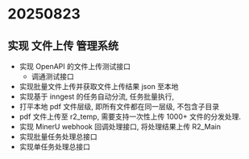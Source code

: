 # 20250823
## 实现 文件上传 管理系统
- 实现 OpenAPI 的文件上传测试接口
  - 调通测试接口
- 实现批量文件上传并获取文件上传结果 json 至本地
- 实现基于 inngest 的任务自动分流, 任务批量执行, 
- 打平本地 pdf 文件层级, 即所有文件都在同一层级, 不包含子目录
- pdf 文件上传至 r2_temp, 需要支持一次性上传 1000+ 文件的分发处理.
- 实现 MinerU webhook 回调处理接口, 将处理结果上传 R2_Main
- 实现批量任务处理总接口
- 实现单任务处理总接口